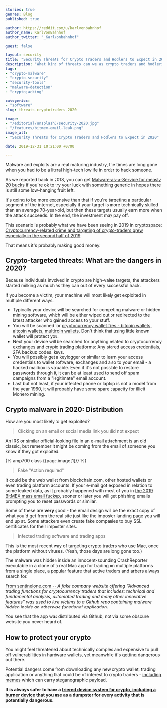 ```yaml
---
stories: true
genres: Blog
published: true

author: https://reddit.com/u/karlvonbahnhof
author_name: KarlVonBahnhof
author_twitter: "_Karlvonbahnhof"

guest: false

layout: security
title: "Security Threats for Crypto Traders and Hodlers to Expect in 2020"
description: "What kind of threats can we as crypto traders and hodlers expect in 2020 and what are the ways to protect our holdings?"
tags:
- "crypto-malware"
- "crypto-security"
- "security-tools"
- "malware-detection"
- "cryptojacking"

categories:
- "software"
slug: threats-cryptotraders-2020

image:
- "/editorial/unsplash3/security-2020.jpg"
- "/features/bitmex-email-leak.png"
image_alt:
- "Security Threats for Crypto Traders and Hodlers to Expect in 2020"

date: 2019-12-31 10:21:00 +0700

---
```


Malware and exploits are a real maturing industry, the times are long gone when you had to be a literal high-tech lowlife in order to hack someone.

As we reported back in 2018, you can get [Malware-as-a-Service for measly 20 bucks](/security/nocturnal-stealer/) if you're ok to try your luck with something generic in hopes there is still some low-hanging fruit left.

It's going to be more expensive than that if you're targeting a particular segment of the internet, especially if your target is more technically skilled than an average 70-year-old, but then these targets usually earn more when the attack succeeds. In the end, the investment may pay off.

This scenario is probably what we have been seeing in 2019 in cryptospace: [Cryptocurrency-related crime and targeting of crypto-traders grew especially in the second half of 2019](https://www.sentinelone.com/blog/macos-malware-outbreaks-2019-the-second-6-months/).

That means it's probably making good money.

## Crypto-targeted threats: What are the dangers in 2020?

Because individuals involved in crypto are high-value targets, the attackers started milking as much as they can out of every successful hack.

If you become a victim, your machine will most likely get exploited in multiple different ways.

* Typically your device will be searched for competing malware or hidden mining software, which will be either wiped out or redirected to the latest attacker who gained access to your stuff.
* You will be scanned for [cryptocurrency wallet files - bitcoin wallets, altcoin wallets, multicoin wallets](/altcoin-wallets/). Don't think that using little known wallet will protect you.
* Next your device will be searched for anything related to cryptocurrency exchanges and crypto trading platforms: Any stored access credentials, 2FA backup codes, keys.
* You will possibly get a keylogger or similar to learn your access credentials to wallet software, exchanges and also to your email - a hacked mailbox is valuable. Even if it's not possible to restore passwords through it, it can be at least used to send off spam campaigns from a "legitimate" email account.
* Last but not least, if your infected phone or laptop is not a model from the year 1960, it will probably have some spare capacity for illicit Monero mining.

## Crypto malware in 2020: Distribution

How are you most likely to get exploited?

> Clicking on an email or social media link you did not expect

An IRS or similar official-looking file in an e-mail attachment is an old classic, but remember it might be coming from the email of someone you know if they got exploited.

{% amp700 class {{page.image[1]}} %}

> Fake "Action required"

It could be the web wallet from blockchain.com, other hosted wallets or even trading platform accounts. If your e-mail got exposed in relation to some leaked data, as it probably happened with most of you in [the 2019 BitMEX mass email fuckup](https://twitter.com/altcointrading_/status/1190212069230071810), sooner or later you will get phishing emails prompting you to reset passwords or similar.

Some of these are **very** good - the email design will be the exact copy of what you'd get from the real site just like the imposter landing page you will end up at. Some attackers even create fake companies to buy SSL certificates for their imposter sites.

> Infected trading software and trading apps

This is the most recent way of targeting crypto traders who use Mac, once the platform without viruses. (Yeah, those days are long gone too.)

The malware was hidden inside an innocent-sounding CrashReporter executable in a clone of a real Mac app for trading on multiple platforms from a single place, a popular feature that active traders and arbers always search for.

[From sentinelone.com -- ](https://www.sentinelone.com/blog/macos-malware-outbreaks-2019-the-second-6-months/) *A fake company website offering “Advanced trading functions for cryptocurrency traders that includes: technical and fundamental analysis, automated trading and many other innovative features” was used to lure victims to a Github repo containing malware hidden inside an otherwise functional application.*

You see that the app was distributed via Github, not via some obscure website you never heard of.

## How to protect your crypto

You might feel threatened about technically complex and expensive to pull off vulnerabilities in hardware wallets, yet meanwhile it's getting dangerous out there.

Potential dangers come from downloading any new crypto wallet, trading application or anything that could be of interest to crypto traders - [including memes](/security/malicious-memes/) which can carry steganographic payload.

**It is always safer to have a [triered device system for crypto, including a burner device](https://www.altcointrading.net/security/device-management) that you use as a dumpster for every activity that is potentially dangerous.**
